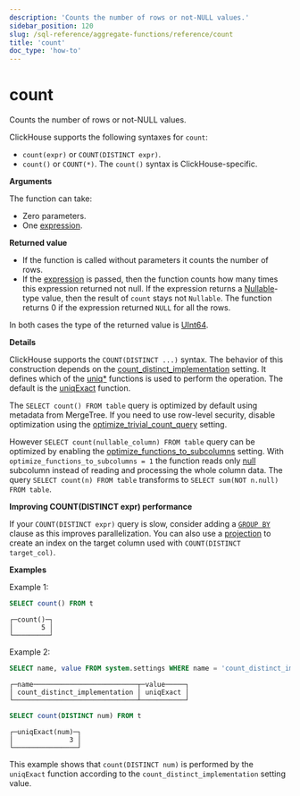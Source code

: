 ```yaml
---
description: 'Counts the number of rows or not-NULL values.'
sidebar_position: 120
slug: /sql-reference/aggregate-functions/reference/count
title: 'count'
doc_type: 'how-to'
---
```


# count

Counts the number of rows or not-NULL values.

ClickHouse supports the following syntaxes for `count`:

- `count(expr)` or `COUNT(DISTINCT expr)`.
- `count()` or `COUNT(*)`. The `count()` syntax is ClickHouse-specific.

**Arguments**

The function can take:

- Zero parameters.
- One [expression](/sql-reference/syntax#expressions).

**Returned value**

- If the function is called without parameters it counts the number of rows.
- If the [expression](/sql-reference/syntax#expressions) is passed, then the function counts how many times this expression returned not null. If the expression returns a [Nullable](../../../sql-reference/data-types/nullable.md)-type value, then the result of `count` stays not `Nullable`. The function returns 0 if the expression returned `NULL` for all the rows.

In both cases the type of the returned value is [UInt64](../../../sql-reference/data-types/int-uint.md).

**Details**

ClickHouse supports the `COUNT(DISTINCT ...)` syntax. The behavior of this construction depends on the [count_distinct_implementation](../../../operations/settings/settings.md#count_distinct_implementation) setting. It defines which of the [uniq\*](/sql-reference/aggregate-functions/reference/uniq) functions is used to perform the operation. The default is the [uniqExact](/sql-reference/aggregate-functions/reference/uniqexact) function.

The `SELECT count() FROM table` query is optimized by default using metadata from MergeTree. If you need to use row-level security, disable optimization using the [optimize_trivial_count_query](/operations/settings/settings#optimize_trivial_count_query) setting.

However `SELECT count(nullable_column) FROM table` query can be optimized by enabling the [optimize_functions_to_subcolumns](/operations/settings/settings#optimize_functions_to_subcolumns) setting. With `optimize_functions_to_subcolumns = 1` the function reads only [null](../../../sql-reference/data-types/nullable.md#finding-null) subcolumn instead of reading and processing the whole column data. The query `SELECT count(n) FROM table` transforms to `SELECT sum(NOT n.null) FROM table`.

**Improving COUNT(DISTINCT expr) performance**

If your `COUNT(DISTINCT expr)` query is slow, consider adding a [`GROUP BY`](/sql-reference/statements/select/group-by) clause as this improves parallelization. You can also use a [projection](../../../sql-reference/statements/alter/projection.md) to create an index on the target column used with `COUNT(DISTINCT target_col)`.

**Examples**

Example 1:

```sql
SELECT count() FROM t
```

```text
┌─count()─┐
│       5 │
└─────────┘
```

Example 2:

```sql
SELECT name, value FROM system.settings WHERE name = 'count_distinct_implementation'
```

```text
┌─name──────────────────────────┬─value─────┐
│ count_distinct_implementation │ uniqExact │
└───────────────────────────────┴───────────┘
```

```sql
SELECT count(DISTINCT num) FROM t
```

```text
┌─uniqExact(num)─┐
│              3 │
└────────────────┘
```

This example shows that `count(DISTINCT num)` is performed by the `uniqExact` function according to the `count_distinct_implementation` setting value.
